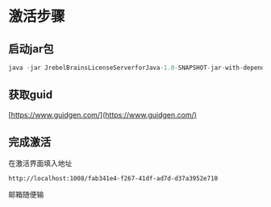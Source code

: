 # 激活步骤

## 启动jar包

~~~java
java -jar JrebelBrainsLicenseServerforJava-1.0-SNAPSHOT-jar-with-dependencies.jar -p 1008
~~~

## 获取guid

[https://www.guidgen.com/](https://www.guidgen.com/)

## 完成激活

在激活界面填入地址

~~~
http://localhost:1008/fab341e4-f267-41df-ad7d-d37a3952e710
~~~

邮箱随便输